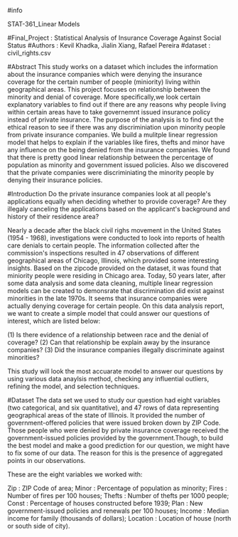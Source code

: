 #info

STAT-361_Linear Models

#Final_Project : Statistical Analysis of Insurance Coverage Against Social Status
#Authors : Kevil Khadka, Jialin Xiang, Rafael Pereira
#dataset : civil_rights.csv

#Abstract
This study works on a dataset which includes the information about the insurance companies
which were denying the insurance coverage for the certain number of people (miniority) 
living within geographical areas. This project focuses on relationship between the minority 
and denial of coverage. More specifically,we look certain explanatory variables to find out 
if there are any reasons why people living within certain areas have to take governemnt issued 
insurance policy instead of private insurance. The purpose of the analysis is to find out the 
ethical reason to see if there was any discriminiation upon minority people from private insurance companies. 
We build a mulitple linear regression model that helps to explain if the variables like fires, thefts and minor 
have any influence on the being denied from the insurance companies.
We found that there is pretty good linear relationship between the percentage of population 
as minority and government issued policies. Also we discovered that the private companies were discriminiating 
the minority people by denying their insurance policies.

#Introduction
Do the private insurance companies look at all people's applications equally when deciding whether
to provide coverage? Are they illegaly canceling the applications based on the applicant's background 
and history of their residence area?

Nearly a decade after the black civil righs movement in the United States (1954 - 1968), investigations 
were conducted to look into reports of health care denials to certain people. The information collected 
after the commission's inspections resulted in 47 observations of different geographical areas of Chicago, Illinois,
which provided some interesting insights. Based on the zipcode provided on the dataset, it was found that miniority 
people were residing in Chicago area. Today, 50 years later, after some data analysis and some data cleaning,
multiple linear regression models can be created to demonsrate that discrimination did exist against minorities in
the late 1970s. It seems that insurance companies were actually denying coverage for certain people. On this data analysis 
report, we want to create a simple model that could answer our questions of interest, which are listed below: 

(1) Is there evidence of a relationship between race and the denial of coverage?
(2) Can that relationship be explain away by the insurance companies? 
(3) Did the insurance companies illegally discriminate against minorities?

This study will look the most accuarate model to answer our questions by using various data anaylsis method, 
checking any influential outliers, refining the model, and selection techniques.

#Dataset
The data set we used to study our question had eight variables (two categorical, and six quantitative), 
and 47 rows of data representing geographical areas of the state of Illinois. It provided the number of 
government-offered policies that were issued broken down by ZIP Code. Those people who were denied by private 
insurance coverage received the government-issued policies provided by the government.Though, to build the best
model and make a good prediction for our question, we might have to fix some of our data. The reason for this is
the presence of aggregated points in our observations. 

These are the eight variables we worked with:

Zip : ZIP Code of area;
Minor : Percentage of population as minority;
Fires : Number of fires per 100 houses;
Thefts : Number of thefts per 1000 people;
Const : Percentage of houses constructed before 1939;
Plan : New government-issued policies and renewals per 100 houses;
Income : Median income for family (thousands of dollars);
Location : Location of house (north or south side of city).
